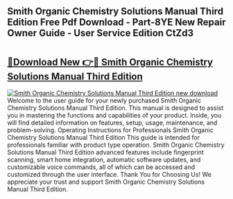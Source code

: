 ## Smith Organic Chemistry Solutions Manual Third Edition Free Pdf Download - Part-8YE New Repair Owner Guide - User Service Edition CtZd3

# <h2><a href="http://bc84246.oget.top/?id=Smith+Organic+Chemistry+Solutions+Manual+Third+Edition">🔗Download New 👉🔴 Smith Organic Chemistry Solutions Manual Third Edition</a></h2>

[![Smith Organic Chemistry Solutions Manual Third Edition new download](https://i.imgur.com/5g1atiW.png)](http://bc84246.oget.top/?id=Smith+Organic+Chemistry+Solutions+Manual+Third+Edition)
Welcome to the user guide for your newly purchased Smith Organic Chemistry Solutions Manual Third Edition. This manual is designed to assist you in mastering the functions and capabilities of your product. Inside, you will find detailed information on features, setup, usage, maintenance, and problem-solving. Operating Instructions for Professionals Smith Organic Chemistry Solutions Manual Third Edition This guide is intended for professionals familiar with product type operation. Smith Organic Chemistry Solutions Manual Third Edition advanced features include fingerprint scanning, smart home integration, automatic software updates, and customizable voice commands, all of which can be accessed and customized through the user interface. Thank You for Choosing Us! We appreciate your trust and support Smith Organic Chemistry Solutions Manual Third Edition.
